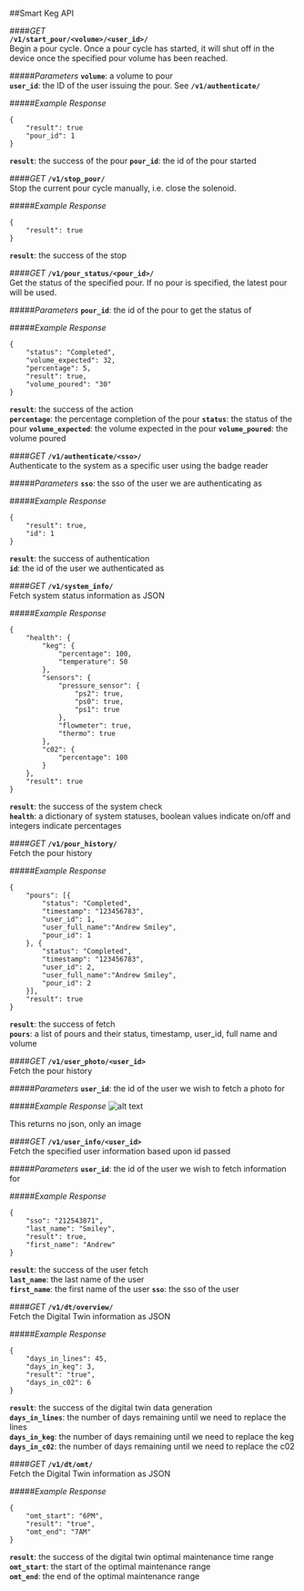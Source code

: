 ##Smart Keg API

####*GET*  
**`/v1/start_pour/<volume>/<user_id>/`**  
Begin a pour cycle. Once a pour cycle has started, it will shut off in the device once the specified pour volume has been reached.  

#####*Parameters*
**`volume`**: a volume to pour  
**`user_id`**: the ID of the user issuing the pour. See **`/v1/authenticate/`**

#####*Example Response*
```
{  
    "result": true
    "pour_id": 1
}  
```  
**`result`**: the success of the pour
**`pour_id`**: the id of the pour started

####*GET*
**`/v1/stop_pour/`**  
Stop the current pour cycle manually, i.e. close the solenoid. 
  
#####*Example Response*
```
{  
    "result": true  
}  
```  
**`result`**: the success of the stop

####*GET*
**`/v1/pour_status/<pour_id>/`**  
Get the status of the specified pour. If no pour is specified, the latest pour will be used.

#####*Parameters*
**`pour_id`**: the id of the pour to get the status of

#####*Example Response*
```
{
	"status": "Completed",
	"volume_expected": 32,
	"percentage": 5,
	"result": true,
	"volume_poured": "30"
}
```

**`result`**: the success of the action  
**`percentage`**: the percentage completion of the pour
**`status`**: the status of the pour
**`volume_expected`**: the volume expected in the pour
**`volume_poured`**: the volume poured 


####*GET*
**`/v1/authenticate/<sso>/`**  
Authenticate to the system as a specific user using the badge reader

#####*Parameters*
**`sso`**: the sso of the user we are authenticating as

#####*Example Response*
```
{
	"result": true,
	"id": 1
}
```

**`result`**: the success of authentication  
**`id`**: the id of the user we authenticated as

####*GET*
**`/v1/system_info/`**  
Fetch system status information as JSON

#####*Example Response*
```
{
	"health": {
		"keg": {
			"percentage": 100,
			"temperature": 50
		},
		"sensors": {
			"pressure_sensor": {
				"ps2": true,
				"ps0": true,
				"ps1": true
			},
			"flowmeter": true,
			"thermo": true
		},
		"c02": {
			"percentage": 100
		}
	},
	"result": true
}
```
**`result`**: the success of the system check  
**`health`**: a dictionary of system statuses, boolean values indicate on/off and integers indicate percentages

####*GET*
**`/v1/pour_history/`**  
Fetch the pour history

#####*Example Response*
```
{
	"pours": [{
		"status": "Completed",
		"timestamp": "123456783",
		"user_id": 1,
		"user_full_name":"Andrew Smiley",
		"pour_id": 1
	}, {
		"status": "Completed",
		"timestamp": "123456783",
		"user_id": 2,
		"user_full_name":"Andrew Smiley",
		"pour_id": 2
	}],
	"result": true
}
```

**`result`**: the success of fetch  
**`pours`**: a list of pours and their status, timestamp, user_id, full name and volume

####*GET*
**`/v1/user_photo/<user_id>`**  
Fetch the pour history

#####*Parameters*
**`user_id`**: the id of the user we wish to fetch a photo for

#####*Example Response*
![alt text](https://f4.bcbits.com/img/0003428886_10.jpg "Rum Ham")

This returns no json, only an image


####*GET*
**`/v1/user_info/<user_id>`**  
Fetch the specified user information based upon id passed

#####*Parameters*
**`user_id`**: the id of the user we wish to fetch information for

#####*Example Response*
```
{
	"sso": "212543871",
	"last_name": "Smiley",
	"result": true,
	"first_name": "Andrew"
}
```

**`result`**: the success of the user fetch  
**`last_name`**: the last name of the user  
**`first_name`**: the first name of the user
**`sso`**: the sso of the user


####*GET*
**`/v1/dt/overview/`**  
Fetch the Digital Twin information as JSON

#####*Example Response*
```
{
	"days_in_lines": 45,
	"days_in_keg": 3,
	"result": "true",
	"days_in_c02": 6
}
```
**`result`**: the success of the digital twin data generation  
**`days_in_lines`**: the number of days remaining until we need to replace the lines  
**`days_in_keg`**: the number of days remaining until we need to replace the keg  
**`days_in_c02`**: the number of days remaining until we need to replace the c02


####*GET*
**`/v1/dt/omt/`**  
Fetch the Digital Twin information as JSON

#####*Example Response*
```
{
	"omt_start": "6PM",
	"result": "true",
	"omt_end": "7AM"
}
```
**`result`**: the success of the digital twin optimal maintenance time range  
**`omt_start`**: the start of the optimal maintenance range  
**`omt_end`**: the end of the optimal maintenance range





